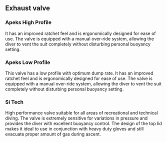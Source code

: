 ## Exhaust valve

### Apeks High Profile

It has an improved ratchet feel and is ergonomically designed for ease of use. The valve is equipped with a manual over-ride system, allowing the diver to vent the suit completely without disturbing personal buoyancy setting.

### Apeks Low Profile

This valve has a low profile with optimum dump rate. It has an improved ratchet feel and is ergonomically designed for ease of use. The valve is equipped with a manual over-ride system, allowing the diver to vent the suit completely without disturbing personal buoyancy setting.

### Si Tech

High performance valve suitable for all areas of recreational and technical diving. The valve is extremely sensitive for variations in pressure and provides the diver with excellent buoyancy control. The design of the top lid makes it ideal to use in conjunction with heavy duty gloves and still evacuate proper amount of gas during ascent.